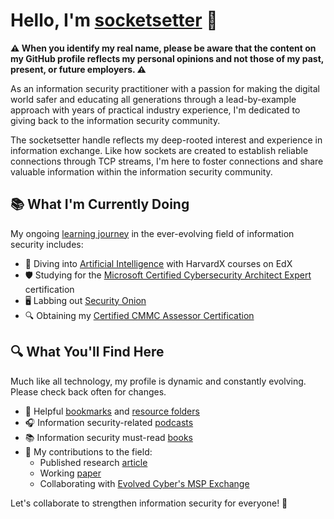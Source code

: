# Hello, I'm [socketsetter](https://github.com/socketsetter/public) 👋

**⚠️ When you identify my real name, please be aware that the content on my GitHub profile reflects my personal opinions and not those of my past, present, or future employers. ⚠️**

As an information security practitioner with a passion for making the digital world safer and educating all generations through a lead-by-example approach with years of practical industry experience, I'm dedicated to giving back to the information security community.

The socketsetter handle reflects my deep-rooted interest and experience in information exchange. Like how sockets are created to establish reliable connections through TCP streams, I'm here to foster connections and share valuable information within the information security community.

## 📚 What I'm Currently Doing
My ongoing [learning journey](https://github.com/socketsetter/public/blob/main/learningJourney.md) in the ever-evolving field of information security includes:
- 🧠 Diving into [Artificial Intelligence](https://learning.edx.org/course/course-v1:HarvardX+CS50+X/home) with HarvardX courses on EdX
- 🛡️ Studying for the [Microsoft Certified Cybersecurity Architect Expert](https://learn.microsoft.com/en-us/credentials/certifications/cybersecurity-architect-expert/) certification
- 🖥️ Labbing out [Security Onion](https://securityonionsolutions.com/)
- 🔍 Obtaining my [Certified CMMC Assessor Certification](https://cyberab.org/CMMC-Ecosystem/Ecosystem-Roles/Assessing-and-Certification)


## 🔍 What You'll Find Here
Much like all technology, my profile is dynamic and constantly evolving.  Please check back often for changes.
- 📌 Helpful [bookmarks](https://github.com/socketsetter/public/blob/main/Resources/bookmarks.md) and [resource folders](https://github.com/socketsetter/public/tree/main/Resources)
- 🎧 Information security-related [podcasts](https://github.com/socketsetter/public/blob/main/Resources/podcasts.md)
- 📚 Information security must-read [books](https://github.com/socketsetter/public/blob/main/Resources/books.md)
- 📜 My contributions to the field: 
	- Published research [article](https://github.com/socketsetter/openstack)
	- Working [paper](https://cloudsecurityalliance.org/artifacts/software-defined-perimeter-and-zero-trust/)
	- Collaborating with [Evolved Cyber's MSP Exchange](https://www.whitehouse.gov/oncd/briefing-room/2024/01/12/readout-national-cyber-director-harry-coker-jr-visits-baltimore-county-to-spotlight-best-practices-to-build-and-grow-the-nations-cyber-workforce/)

Let's collaborate to strengthen information security for everyone! 🔗
